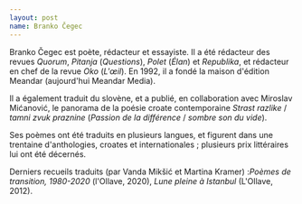 ```yaml
---
layout: post
name: Branko Čegec
---
```

Branko Čegec est poète, rédacteur et essayiste. Il a été rédacteur des revues *Quorum*, *Pitanja* (*Questions*), *Polet* (*Élan*) et *Republika*, et rédacteur en chef de la revue *Oko* (*L'œil*). En 1992, il a fondé la maison d'édition Meandar (aujourd'hui Meandar Media).

Il a également traduit du slovène, et a publié, en collaboration avec Miroslav Mićanović, le panorama de la poésie croate contemporaine *Strast razlike* / *tamni zvuk praznine* (*Passion de la différence* / *sombre son du vide*).

Ses poèmes ont été traduits en plusieurs langues, et figurent dans une trentaine d'anthologies, croates et internationales ; plusieurs prix littéraires lui ont été décernés.

Derniers recueils traduits (par Vanda Mikšić et Martina Kramer) : ​*Poèmes de transition, 1980-2020* (l'Ollave, 2020), *Lune pleine à Istanbul* (L'Ollave, 2012).

